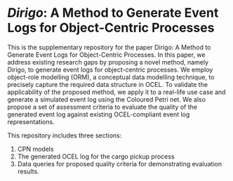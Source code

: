 # _Dirigo_: A Method to Generate Event Logs for Object-Centric Processes

This is the supplementary repository for the paper Dirigo: A Method to Generate Event Logs for Object-Centric Processes. In this paper, we address existing research gaps by proposing a novel method, namely Dirigo, to generate event logs for object-centric processes. We employ object-role modelling (ORM), a conceptual data modelling technique, to precisely capture the required data structure in OCEL. To validate the applicability of the proposed method, we apply it to a real-life use case and generate a simulated event log using the Coloured Petri net. We also propose a set of assessment criteria to evaluate the quality of the generated event log against existing OCEL-compliant event log representations.

This repository includes three sections:

1. CPN models
2. The generated OCEL log for the cargo pickup process
3. Data queries for proposed quality criteria for demonstrating evaluation results.
